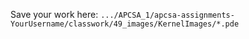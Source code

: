 Save your work here: `.../APCSA_1/apcsa-assignments-YourUsername/classwork/49_images/KernelImages/*.pde`
